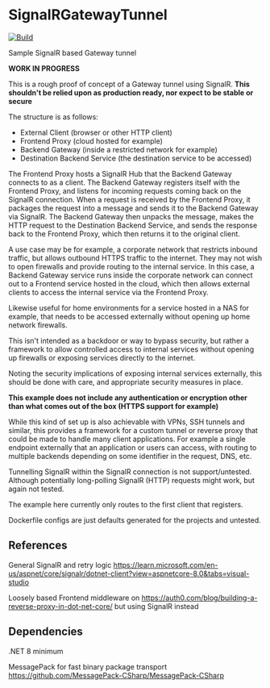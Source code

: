 # SignalRGatewayTunnel

[![Build](https://github.com/tjmoore/SignalRGatewayTunnel/actions/workflows/build.yml/badge.svg)](https://github.com/tjmoore/SignalRGatewayTunnel/actions/workflows/build.yml)

Sample SignalR based Gateway tunnel

**WORK IN PROGRESS**

This is a rough proof of concept of a Gateway tunnel using SignalR. **This shouldn't be relied upon as production ready, nor expect to be stable or secure**

The structure is as follows:

- External Client (browser or other HTTP client)
- Frontend Proxy (cloud hosted for example)
- Backend Gateway (inside a restricted network for example)
- Destination Backend Service (the destination service to be accessed)

The Frontend Proxy hosts a SignalR Hub that the Backend Gateway connects to as a client. The Backend Gateway registers itself with the Frontend Proxy, and listens for incoming requests coming back on the SignalR connection.
When a request is received by the Frontend Proxy, it packages the request into a message and sends it to the Backend Gateway via SignalR. The Backend Gateway then unpacks the message, makes the HTTP request to the Destination Backend Service, and sends the response back to the Frontend Proxy, which then returns it to the original client.

A use case may be for example, a corporate network that restricts inbound traffic, but allows outbound HTTPS traffic to the internet. They may not wish to open firewalls and provide routing to the internal service.
In this case, a Backend Gateway service runs inside the corporate network can connect out to a Frontend service hosted in the cloud, which then allows external clients to access the internal service via the Frontend Proxy.

Likewise useful for home environments for a service hosted in a NAS for example, that needs to be accessed externally without opening up home network firewalls.

This isn't intended as a backdoor or way to bypass security, but rather a framework to allow controlled access to internal services without opening up firewalls or exposing services directly to the internet.

Noting the security implications of exposing internal services externally, this should be done with care, and appropriate security measures in place.

**This example does not include any authentication or encryption other than what comes out of the box (HTTPS support for example)**


While this kind of set up is also achievable with VPNs, SSH tunnels and similar, this provides a framework for a custom tunnel or reverse proxy that could be made to handle many client applications. For example a single endpoint externally that an application or users can access, with routing to multiple backends depending on some identifier in the request, DNS, etc.

Tunnelling SignalR within the SignalR connection is not support/untested. Although potentially long-polling SignalR (HTTP) requests might work, but again not tested.

The example here currently only routes to the first client that registers.

Dockerfile configs are just defaults generated for the projects and untested.


## References

General SignalR and retry logic https://learn.microsoft.com/en-us/aspnet/core/signalr/dotnet-client?view=aspnetcore-8.0&tabs=visual-studio

Loosely based Frontend middleware on https://auth0.com/blog/building-a-reverse-proxy-in-dot-net-core/ but using SignalR instead

## Dependencies

.NET 8 minimum

MessagePack for fast binary package transport https://github.com/MessagePack-CSharp/MessagePack-CSharp